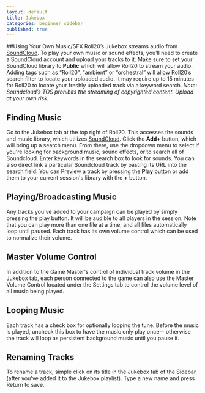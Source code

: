 ```yaml
---
layout: default
title: Jukebox
categories: beginner sidebar
published: true
---
```


##Using Your Own Music/SFX
Roll20’s Jukebox streams audio from [SoundCloud](http://www.soundcloud.com/ "SoundCloud"). To play your own music or sound effects, you’ll need to create a SoundCloud account and upload your tracks to it. Make sure to set your SoundCloud library to **Public** which will allow Roll20 to stream your audio.  Adding tags such as “Roll20”, “ambient” or “orchestral” will allow Roll20’s search filter to locate your uploaded audio. It may require up to 15 minutes for Roll20 to locate your freshly uploaded track via a keyword search. *Note: Soundcloud’s TOS prohibits the streaming of copyrighted content. Upload at your own risk.*
## Finding Music
 Go to the Jukebox tab at the top right of Roll20.  This accesses the sounds and music library, which utilizes [SoundCloud](http://www.soundcloud.com/ "SoundCloud").  Click the **Add+** button, which will bring up a search menu.  From there, use the dropdown menu to select if you're looking for background music, sound effects, or to search all of Soundcloud. Enter keywords in the search box to look for sounds.  You can also direct link a particular Soundcloud track by pasting its URL into the search field. You can Preview a track by pressing the **Play** button or add them to your current session's library with the **+** button.
## Playing/Broadcasting Music
Any tracks you've added to your campaign can be played by simply pressing the play button.  It will be audible to all players in the session.  Note that you can play more than one file at a time, and all files automatically loop until paused.  Each track has its own volume control which can be used to normalize their volume.
## Master Volume Control
In addition to the Game Master's control of individual track volume in the Jukebox tab, each person connected to the game can also use the Master Volume Control located under the Settings tab to control the volume level of all music being played.
## Looping Music
Each track has a check box for optionally looping the tune.  Before the music is played, uncheck this box to have the music only play once-- otherwise the track will loop as persistent background music until you pause it.
## Renaming Tracks
To rename a track, simple click on its title in the Jukebox tab of the Sidebar (after you've added it to the Jukebox playlist). Type a new name and press Return to save.
